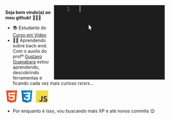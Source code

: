 <img src="baner.gif" width="350px" align="right">

<strong>Seja bem vindo(a) ao meu github!</strong> 😬🤙🏾

- 📚 Estudante do <a href="https://cursoemvideo.com" target="_blank">Curso em Video</a>
- 👩‍💻 Aprendendo sobre back-end: <br>
Com o auxilo do profº <a href="https://github.com/gustavoguanabara" target="_blank">Gustavo Guanabara</a> estou aprendendo, descobrindo ferramentas e ficando cada vez mais curioso rsrsrs...

<div>
  <img src="https://github.com/devicons/devicon/blob/master/icons/html5/html5-original.svg" title="HTML5" alt="HTML" width="40" height="40"/>&nbsp;
  <img src="https://github.com/devicons/devicon/blob/master/icons/css3/css3-original.svg" title="CSS3" alt="CSS3" width="40" height="40"/>&nbsp;
  <img src="https://github.com/devicons/devicon/blob/master/icons/javascript/javascript-original.svg" title="JavaScript" alt="JavaScript" width="40" height="40"/>&nbsp;
</div>

- Por enquanto é isso, vou buscando mais XP e até novos commits 😉
